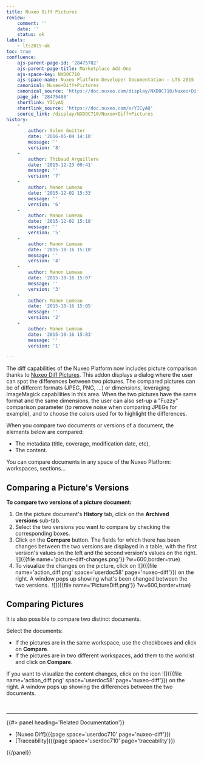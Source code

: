```yaml
---
title: Nuxeo Diff Pictures
review:
    comment: ''
    date: ''
    status: ok
labels:
    - lts2015-ok
toc: true
confluence:
    ajs-parent-page-id: '28475782'
    ajs-parent-page-title: Marketplace Add-Ons
    ajs-space-key: NXDOC710
    ajs-space-name: Nuxeo Platform Developer Documentation — LTS 2015
    canonical: Nuxeo+Diff+Pictures
    canonical_source: 'https://doc.nuxeo.com/display/NXDOC710/Nuxeo+Diff+Pictures'
    page_id: '28475488'
    shortlink: YICyAQ
    shortlink_source: 'https://doc.nuxeo.com/x/YICyAQ'
    source_link: /display/NXDOC710/Nuxeo+Diff+Pictures
history:
    - 
        author: Solen Guitter
        date: '2016-05-04 14:10'
        message: ''
        version: '8'
    - 
        author: Thibaud Arguillere
        date: '2015-12-23 09:41'
        message: ''
        version: '7'
    - 
        author: Manon Lumeau
        date: '2015-12-02 15:33'
        message: ''
        version: '6'
    - 
        author: Manon Lumeau
        date: '2015-12-02 15:18'
        message: ''
        version: '5'
    - 
        author: Manon Lumeau
        date: '2015-10-16 15:10'
        message: ''
        version: '4'
    - 
        author: Manon Lumeau
        date: '2015-10-16 15:07'
        message: ''
        version: '3'
    - 
        author: Manon Lumeau
        date: '2015-10-16 15:05'
        message: ''
        version: '2'
    - 
        author: Manon Lumeau
        date: '2015-10-16 15:03'
        message: ''
        version: '1'

---
```

The diff capabilities of the Nuxeo Platform now includes picture comparison thanks to&nbsp;[Nuxeo Diff Pictures](https://connect.nuxeo.com/nuxeo/site/marketplace/package/nuxeo-diff-pictures).&nbsp;This addon displays a dialog where the user can spot the differences between two pictures. The compared pictures can be of different formats (JPEG, PNG, ...) or dimensions,&nbsp;leveraging ImageMagick capabilities in this area. When the two pictures have the same format and the same dimensions, the user can also set-up a "Fuzzy" comparison parameter (to remove noise when comparing JPEGs for example), and to choose the colors used for to highlight the differences.

When you compare two documents or versions of a document, the elements below are compared:

*   The metadata (title, coverage, modification date, etc),
*   The content.

You can compare documents in any space of the Nuxeo Platform: workspaces, sections...&nbsp;

## Comparing a Picture's Versions

**To compare two versions of a picture document:**

1.  On the picture document's&nbsp;**History**&nbsp;tab, click on the&nbsp;**Archived versions**&nbsp;sub-tab.
2.  Select the two versions you want to compare by checking the corresponding boxes.
3.  Click on the&nbsp;**Compare**&nbsp;button.
    The fields for which there has been changes between the two versions are displayed in a table, with the first version's values on the left and the second version's values on the right.
    ![]({{file name='picture-diff-changes.png'}} ?w=600,border=true)
4.  To visualize the changes on the picture, click on&nbsp;![]({{file name='action_diff.png' space='userdoc58' page='nuxeo-diff'}})&nbsp;on the right.
    A window pops up showing what's been changed between the two versions.&nbsp;
    ![]({{file name='PictureDiff.png'}} ?w=600,border=true)

## Comparing Pictures

It is also possible to compare two distinct documents.

Select the documents:&nbsp;

*   If the pictures are in the same workspace, use the checkboxes and click on&nbsp;**Compare**.&nbsp;
*   If the pictures are in two different workspaces, add them to the worklist and click on&nbsp;**Compare**.

If you want to visualize the content changes, click on the icon&nbsp;![]({{file name='action_diff.png' space='userdoc58' page='nuxeo-diff'}})&nbsp;on the right.&nbsp;A window pops up showing the differences between the two documents.

&nbsp;

* * *

<div class="row" data-equalizer data-equalize-on="medium"><div class="column medium-6">{{#> panel heading='Related Documentation'}}

*   [Nuxeo Diff]({{page space='userdoc710' page='nuxeo-diff'}})
*   [Traceability]({{page space='userdoc710' page='traceability'}})

{{/panel}}</div><div class="column medium-6">

&nbsp;

&nbsp;

</div></div>